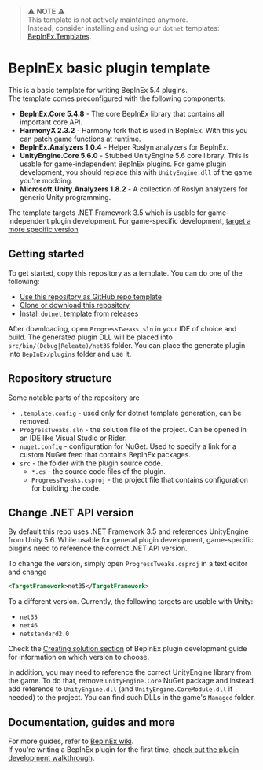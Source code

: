 > ⚠ **NOTE** ⚠  
> This template is not actively maintained anymore.  
> Instead, consider installing and using our `dotnet` templates: [BepInEx.Templates](https://github.com/BepInEx/BepInEx.Templates).

# BepInEx basic plugin template

This is a basic template for writing BepInEx 5.4 plugins.  
The template comes preconfigured with the following components:

* **BepInEx.Core 5.4.8** - The core BepInEx library that contains all important core API.
* **HarmonyX 2.3.2** - Harmony fork that is used in BepInEx. With this you can patch game functions at runtime.
* **BepInEx.Analyzers 1.0.4** - Helper Roslyn analyzers for BepInEx.
* **UnityEngine.Core 5.6.0** - Stubbed UnityEngine 5.6 core library. This is usable for game-independent BepInEx plugins. For game plugin development, you should replace this with `UnityEngine.dll` of the game you're modding.
* **Microsoft.Unity.Analyzers 1.8.2** - A collection of Roslyn analyzers for generic Unity programming.

The template targets .NET Framework 3.5 which is usable for game-independent plugin development. For game-specific development, [target a more specific version](#change-net-api-version)

## Getting started

To get started, copy this repository as a template. You can do one of the following:

* [Use this repository as GitHub repo template](https://docs.github.com/en/free-pro-team@latest/github/creating-cloning-and-archiving-repositories/creating-a-repository-from-a-template)
* [Clone or download this repository](https://docs.github.com/en/free-pro-team@latest/github/creating-cloning-and-archiving-repositories/cloning-a-repository)
* [Install `dotnet` template from releases](https://github.com/BepInEx/BepInEx.PluginTemplate/releases)

After downloading, open `ProgressTweaks.sln` in your IDE of choice and build.
The generated plugin DLL will be placed into `src/bin/(Debug|Releate)/net35` folder. 
You can place the generate plugin into `BepInEx/plugins` folder and use it.

## Repository structure

Some notable parts of the repository are

* `.template.config` - used only for dotnet template generation, can be removed.
* `ProgressTweaks.sln` - the solution file of the project. Can be opened in an IDE like Visual Studio or Rider.
* `nuget.config` - configuration for NuGet. Used to specify a link for a custom NuGet feed that contains BepInEx packages.
* `src` - the folder with the plugin source code.
    * `*.cs` - the source code files of the plugin.
	* `ProgressTweaks.csproj` - the project file that contains configuration for building the code.

## Change .NET API version

By default this repo uses .NET Framework 3.5 and references UnityEngine from Unity 5.6. While usable for general plugin development, game-specific plugins need to reference the correct .NET API version.

To change the version, simply open `ProgressTweaks.csproj` in a text editor and change

```xml
<TargetFramework>net35</TargetFramework>
```

To a different version. Currently, the following targets are usable with Unity:

* `net35`
* `net46`
* `netstandard2.0`

Check the [Creating solution section](https://bepinex.github.io/bepinex_docs/master/articles/dev_guide/plugin_tutorial/1_setup.html#creating-a-solution) of BepInEx plugin development guide for information on which version to choose.

In addition, you may need to reference the correct UnityEngine library from the game. To do that, remove `UnityEngine.Core` NuGet package and instead add reference to `UnityEngine.dll` (and `UnityEngine.CoreModule.dll` if needed) to the project. You can find such DLLs in the game's `Managed` folder.

## Documentation, guides and more

For more guides, refer to [BepInEx wiki](https://bepinex.github.io/bepinex_docs/master/articles/index.html).  
If you're writing a BepInEx plugin for the first time, [check out the plugin development walkthrough](https://bepinex.github.io/bepinex_docs/master/articles/dev_guide/plugin_tutorial/index.html).
